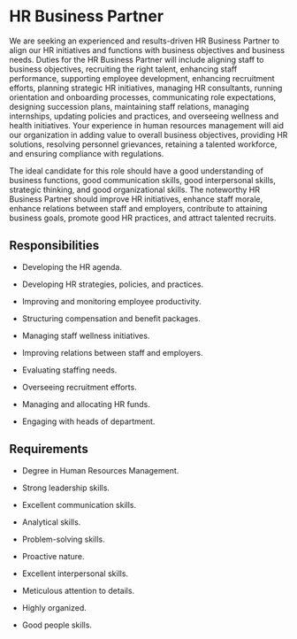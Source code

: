 # HR Business Partner

We are seeking an experienced and results-driven HR Business Partner to align our HR initiatives and functions with business objectives and business needs. Duties for the HR Business Partner will include aligning staff to business objectives, recruiting the right talent, enhancing staff performance, supporting employee development, enhancing recruitment efforts, planning strategic HR initiatives, managing HR consultants, running orientation and onboarding processes, communicating role expectations, designing succession plans, maintaining staff relations, managing internships, updating policies and practices, and overseeing wellness and health initiatives. Your experience in human resources management will aid our organization in adding value to overall business objectives, providing HR solutions, resolving personnel grievances, retaining a talented workforce, and ensuring compliance with regulations.

The ideal candidate for this role should have a good understanding of business functions, good communication skills, good interpersonal skills, strategic thinking, and good organizational skills. The noteworthy HR Business Partner should improve HR initiatives, enhance staff morale, enhance relations between staff and employers, contribute to attaining business goals, promote good HR practices, and attract talented recruits.

## Responsibilities

* Developing the HR agenda.

* Developing HR strategies, policies, and practices.

* Improving and monitoring employee productivity.

* Structuring compensation and benefit packages.

* Managing staff wellness initiatives.

* Improving relations between staff and employers.

* Evaluating staffing needs.

* Overseeing recruitment efforts.

* Managing and allocating HR funds.

* Engaging with heads of department.

## Requirements

* Degree in Human Resources Management.

* Strong leadership skills.

* Excellent communication skills.

* Analytical skills.

* Problem-solving skills.

* Proactive nature.

* Excellent interpersonal skills.

* Meticulous attention to details.

* Highly organized.

* Good people skills.

